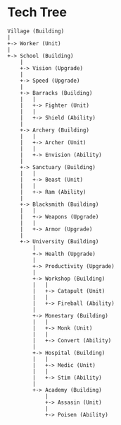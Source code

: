 # Tech Tree

    Village (Building)
    |
    +-> Worker (Unit)
    |
    +-> School (Building)
        |
        +-> Vision (Upgrade)
        |
        +-> Speed (Upgrade)
        |
        +-> Barracks (Building)
        |   |
        |   +-> Fighter (Unit)
        |   |
        |   +-> Shield (Ability)
        |
        +-> Archery (Building)
        |   |
        |   +-> Archer (Unit)
        |   |
        |   +-> Envision (Ability)
        |
        +-> Sanctuary (Building)
        |   |
        |   +-> Beast (Unit)
        |   |
        |   +-> Ram (Ability)
        |
        +-> Blacksmith (Building)
        |   |
        |   +-> Weapons (Upgrade)
        |   |
        |   +-> Armor (Upgrade)
        |
        +-> University (Building)
            |
            +-> Health (Upgrade)
            |
            +-> Productivity (Upgrade)
            |
            +-> Workshop (Building)
            |   |
            |   +-> Catapult (Unit)
            |   |
            |   +-> Fireball (Ability)
            |
            +-> Monestary (Building)
            |   |
            |   +-> Monk (Unit)
            |   |
            |   +-> Convert (Ability)
            |
            +-> Hospital (Building)
            |   |
            |   +-> Medic (Unit)
            |   |
            |   +-> Stim (Ability)
            |
            +-> Academy (Building)
                |
                +-> Assasin (Unit)
                |
                +-> Poisen (Ability)


